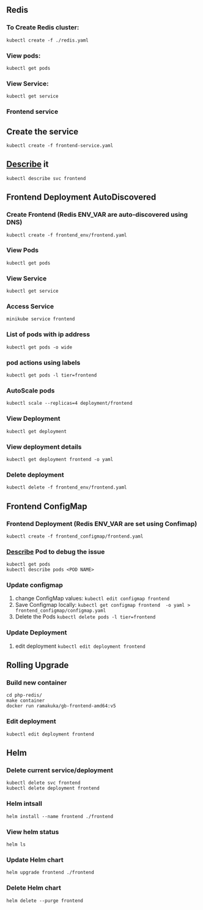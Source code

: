 ## Redis
### To Create Redis cluster:
`kubectl create -f ./redis.yaml`

### View pods: 
`kubectl get pods`
 
### View Service:
`kubectl get service`
### Frontend service 

## Create the service 
`kubectl create -f frontend-service.yaml`

## [Describe](https://kubernetes-v1-4.github.io/docs/user-guide/kubectl/kubectl_describe/) it
`kubectl describe svc frontend`

## Frontend Deployment AutoDiscovered  
### Create Frontend (Redis ENV_VAR are auto-discovered using DNS)
`kubectl create -f frontend_env/frontend.yaml`

### View Pods
`kubectl get pods`

### View Service 
`kubectl get service`

### Access Service
`minikube service frontend`

### List of pods with ip address
`kubectl get pods -o wide`

### pod actions using labels 
`kubectl get pods -l tier=frontend`

### AutoScale pods
`kubectl scale --replicas=4 deployment/frontend`

### View Deployment
`kubectl get deployment`

### View deployment details 
`kubectl get deployment frontend -o yaml` 

### Delete deployment
`kubectl delete -f frontend_env/frontend.yaml`
## Frontend ConfigMap

### Frontend Deployment (Redis ENV_VAR are set using Confimap)
`kubectl create -f frontend_configmap/frontend.yaml`

### [Describe](https://kubernetes-v1-4.github.io/docs/user-guide/kubectl/kubectl_describe/) Pod to debug the issue 
```
kubectl get pods 
kubectl describe pods <POD NAME>
```
### Update configmap
1. change ConfigMap values: `kubectl edit configmap frontend`
2. Save Configmap locally: `kubectl get configmap frontend  -o yaml > frontend_configmap/configmap.yaml`
3. Delete the Pods `kubectl delete pods -l tier=frontend`

### Update Deployment 
1. edit deployment `kubectl edit deployment frontend`

## Rolling Upgrade 
### Build new container 
```
cd php-redis/
make container
docker run ramakuka/gb-frontend-amd64:v5
```

### Edit deployment
`kubectl edit deployment frontend`

## Helm
### Delete current service/deployment
```
kubectl delete svc frontend
kubectl delete deployment frontend
```

### Helm intsall
`helm install --name frontend ./frontend`

### View helm status
`helm ls`

### Update Helm chart
`helm upgrade frontend ./frontend`

### Delete Helm chart
`helm delete --purge frontend`

